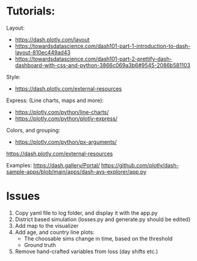 # Tutorials:

Layout:
* https://dash.plotly.com/layout
* https://towardsdatascience.com/dash101-part-1-introduction-to-dash-layout-810ec449ad43
* https://towardsdatascience.com/dash101-part-2-prettify-dash-dashboard-with-css-and-python-3866c069a3b6#9545-2086b581103

Style:
* https://dash.plotly.com/external-resources

Express: (Line charts, maps and more):
* https://plotly.com/python/line-charts/
* https://plotly.com/python/plotly-express/

Colors, and grouping:
* https://plotly.com/python/px-arguments/

https://dash.plotly.com/external-resources


Examples:
https://dash.gallery/Portal/
https://github.com/plotly/dash-sample-apps/blob/main/apps/dash-avs-explorer/app.py

# Issues
1. Copy yaml file to log folder, and display it with the app.py
2. District based simulation (losses.py and generate.py should be edited)
3. Add map to the visualizer
4. Add age, and country line plots:
    * The choosable sims change in time, based on the threshold
    * Ground truth
5. Remove hand-crafted variables from loss (day shifts etc.)